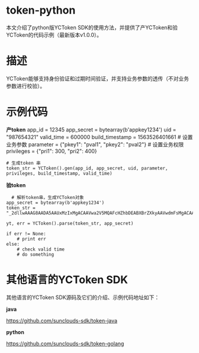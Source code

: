# token-python
本文介绍了python版YCToken SDK的使用方法，并提供了产YCToken和验YCToken的代码示例（最新版本v1.0.0）。

# 描述
YCToken能够支持身份验证和过期时间验证，并支持业务参数的透传（不对业务参数进行校验）。

# 示例代码
**产token** 
    app_id = 12345
    app_secret = bytearray(b'appkey1234')
    uid = "987654321"
    valid_time = 600000
    build_timestamp = 1563526401661
    # 设置业务参数
    parameter = {"pkey1": "pval1", "pkey2": "pval2"}
    # 设置业务权限
    privileges = {"pri1": 300, "pri2": 400}
    
    # 生成token 串
    token_str = YCToken().gen(app_id, app_secret, uid, parameter, privileges, build_timestamp, valid_time) 
 
 
 **验token** 
 
	  # 解析token串，生成YCToken对象
    app_secret = bytearray(b'appkey1234')
    token_str = "_2dllwAAAG8AADA5AAUxMzIxMgACAAVwa2V5MQAFcHZhbDEABXBrZXkyAAVwdmFsMgACAARwcmkxAAAAAAAAAAEABHByaTIAAAAAAAAAAgAAAWwn1q9vAAAALmE2hvjGAlnQ85ey5GVjrd_120qE"

    yt, err = YCToken().parse(token_str, app_secret)
    
    if err != None:
        # print err
    else:
        # check valid time
        # do something

 
 
# 其他语言的YCToken SDK
 
其他语言的YCToken SDK源码及它们的介绍、示例代码地址如下：

**java**

https://github.com/sunclouds-sdk/token-java
 
**python**

https://github.com/sunclouds-sdk/token-golang
 

